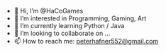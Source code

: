 - 👋 Hi, I’m @HaCoGames
- 👀 I’m interested in Programming, Gaming, Art
- 🌱 I’m currently learning Python / Java
- 💞️ I’m looking to collaborate on ...
- 📫 How to reach me: peterhafner552@gmail.com

<!---
HaCoGames/HaCoGames is a ✨ special ✨ repository because its `README.md` (this file) appears on your GitHub profile.
You can click the Preview link to take a look at your changes.
--->
